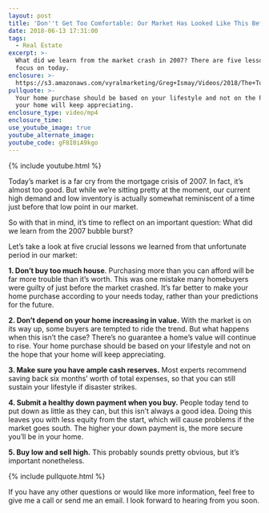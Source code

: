 ```yaml
---
layout: post
title: 'Don''t Get Too Comfortable: Our Market Has Looked Like This Before'
date: 2018-06-13 17:31:00
tags:
  - Real Estate
excerpt: >-
  What did we learn from the market crash in 2007? There are five lessons we’ll
  focus on today.
enclosure: >-
  https://s3.amazonaws.com/vyralmarketing/Greg+Ismay/Videos/2018/The+Top+5+Lessons+We+Learned+From+2007+-+Raleigh+Real+Estate+Agent.mp4
pullquote: >-
  Your home purchase should be based on your lifestyle and not on the hope that
  your home will keep appreciating.
enclosure_type: video/mp4
enclosure_time:
use_youtube_image: true
youtube_alternate_image:
youtube_code: gF8I0iA9kgo
---
```


{% include youtube.html %}

Today’s market is a far cry from the mortgage crisis of 2007. In fact, it’s almost too good. But while we’re sitting pretty at the moment, our current high demand and low inventory is actually somewhat reminiscent of a time just before that low point in our market.

So with that in mind, it’s time to reflect on an important question: What did we learn from the 2007 bubble burst?

Let’s take a look at five crucial lessons we learned from that unfortunate period in our market:

**1. Don’t buy too much house**. Purchasing more than you can afford will be far more trouble than it’s worth. This was one mistake many homebuyers were guilty of just before the market crashed. It’s far better to make your home purchase according to your needs today, rather than your predictions for the future.

**2. Don’t depend on your home increasing in value.** With the market is on its way up, some buyers are tempted to ride the trend. But what happens when this isn’t the case? There’s no guarantee a home’s value will continue to rise. Your home purchase should be based on your lifestyle and not on the hope that your home will keep appreciating.

**3. Make sure you have ample cash reserves.** Most experts recommend saving back six months’ worth of total expenses, so that you can still sustain your lifestyle if disaster strikes.

**4. Submit a healthy down payment when you buy.** People today tend to put down as little as they can, but this isn’t always a good idea. Doing this leaves you with less equity from the start, which will cause problems if the market goes south. The higher your down payment is, the more secure you’ll be in your home.

**5. Buy low and sell high.** This probably sounds pretty obvious, but it’s important nonetheless.

{% include pullquote.html %}

If you have any other questions or would like more information, feel free to give me a call or send me an email. I look forward to hearing from you soon.